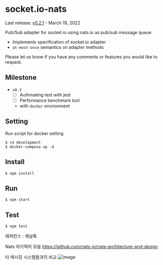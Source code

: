 # socket.io-nats

Last release: [v0.2.1](https://www.npmjs.com/package/socket.io-nats-adapter) - March 19, 2022

Pub/Sub adapter for socket.io using nats.io as pub/sub message queue

- Implements specification of socket.io adapter
- `at-most-once` semantics on adapter methods

Please let us know if you have any comments or features you would like to request.

## Milestone

- `v0.3`
    - [ ] Authmating test with jest
    - [ ] Performance benchmark tool
    - with `docker` environment

## Setting

Run script for docker setting

```shell
$ cd development
$ docker-compose up -d
```

## Install
```shell
$ npm install
```

## Run
```shell
$ npm start
```

## Test
```shell
$ npm test
```

레퍼런스 : 채널톡

Nats 아키텍처 모음
https://github.com/nats-io/nats-architecture-and-design

타 메시징 시스템들과의 비교
![image](https://github.com/arzMETA/socket.io-nats-adapter/assets/64263207/2aec0424-13eb-4c3b-909f-080e920946c9)
